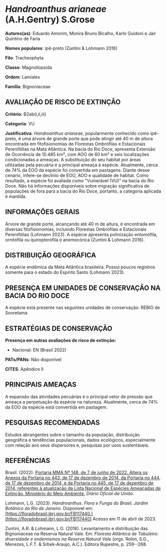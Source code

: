 # *Handroanthus arianeae* (A.H.Gentry) S.Grose

**Autores(as)**: Eduardo Amorim, Monira Bruno Bicalho, Karlo Guidoni e Jair Quintino de Faria

**Nomes populares**: ipê-preto (Zuntini & Lohmann 2016)

**Filo**: Tracheophyta

**Classe**: Magnoliopsida

**Ordem**: Lamiales

**Família**: Bignoniaceae

## AVALIAÇÃO DE RISCO DE EXTINÇÃO

**Critério**: B2ab(i,ii,iii)

**Categoria**: VU

**Justificativa**: *Handroanthus arianeae*, popularmente conhecido como ipê-preto, é uma árvore de grande porte que pode atingir até 40 m de altura encontrada em fitofisionomias de Florestas Ombrófilas e Estacionais Perenifólias na Mata Atlântica. Na bacia do Rio Doce, apresenta Extensão de Ocorrência de 10.485 km², com AOO de 60 km² e seis localizações condicionadas a ameaças. A substituição do seu habitat por áreas utilizadas pela pecuária é a principal ameaça à espécie.  Atualmente, cerca de 74% da EOO da espécie foi convertida em pastagens.  Diante desse cenário, infere-se declínio de EOO, AOO e qualidade de habitat. Como resultado, a espécie foi avaliada como "Vulnerável (VU)" na bacia do Rio Doce. Não há informações disponíveis sobre migração significativa de populações de fora para a bacia do Rio Doce, portanto, a categoria aplicada é mantida.

## INFORMAÇÕES GERAIS

Árvore de grande porte, alcançando até 40 m de altura, é encontrada em diversas fitofisionomias, incluindo Florestas Ombrófilas e Estacionais Perenifólias (Lohmann 2023). A espécie apresenta polinização entomófila, ornitófila ou quiropterófila e anemocórica (Zuntini & Lohmann 2016).

## DISTRIBUIÇÃO GEOGRÁFICA

A espécie endêmica da Mata Atlântica brasileira. Possui poucos registros somente para o estado do Espírito Santo (Lohmann 2023).

## PRESENÇA EM UNIDADES DE CONSERVAÇÃO NA BACIA DO RIO DOCE

A espécie está presente nas seguintes unidades de conservação: REBIO de Sooretama

## ESTRATÉGIAS DE CONSERVAÇÃO

**Presença em outras avaliações de risco de extinção:**

-   Nacional: EN (Brasil 2022)

**PATs/PANs**: Não disponível

**CITES**: Apêndice II

## PRINCIPAIS AMEAÇAS

A expansão das atividades pecuárias é o principal vetor de pressão que ameaça a perpetuação da espécie na natureza. Atualmente, cerca de 74% da EOO da espécie está convertida em pastagem.

## PESQUISAS RECOMENDADAS

Estudos abrangentes sobre o tamanho da população, distribuição geográfica e tendências populacionais, dados ecológicos, especialmente com relação aos seus dispersores e, pesquisas por usos sustentáveis.

## REFERÊNCIAS

Brasil. (2022). [Portaria MMA Nº 148, de 7 de junho de 2022. Altera os Anexos da Portaria no 443, de 17 de dezembro de 2014, da Portaria no 444, de 17 de dezembro de 2014, e da Portaria no 445, de 17 de dezembro de 2014, referentes à atualização da Lista Nacional de Espécies Ameaçadas de Extinção. Ministério do Meio Ambiente.](https://in.gov.br/en/web/dou/-/portaria-mma-n-148-de-7-de-junho-de-2022-406272733) *Diário Oficial da União*.

Lohmann, L.G. (2023). *Handroanthus*. *Flora e Funga do Brasil. Jardim Botânico do Rio de Janeiro*. Disponível em: [https://floradobrasil.jbrj.gov.br/FB117440.](https://floradobrasil.jbrj.gov.br/FB117440) Acesso em 11 de abril de 2023.

Zuntini, A.R. & Lohmann, L.G. (2016). Levantamento e distribuição das Bignoniaceae na Reserva Natural Vale. Em: *Floresta Atlântica de Tabuleiro: diversidade e endemismos na Reserva Natural Vale* (orgs.  Rolim, S.G., Menezes, L.F.T. & Srbek-Araujo, A.C.). Editora Rupestre, p.  259--268.
